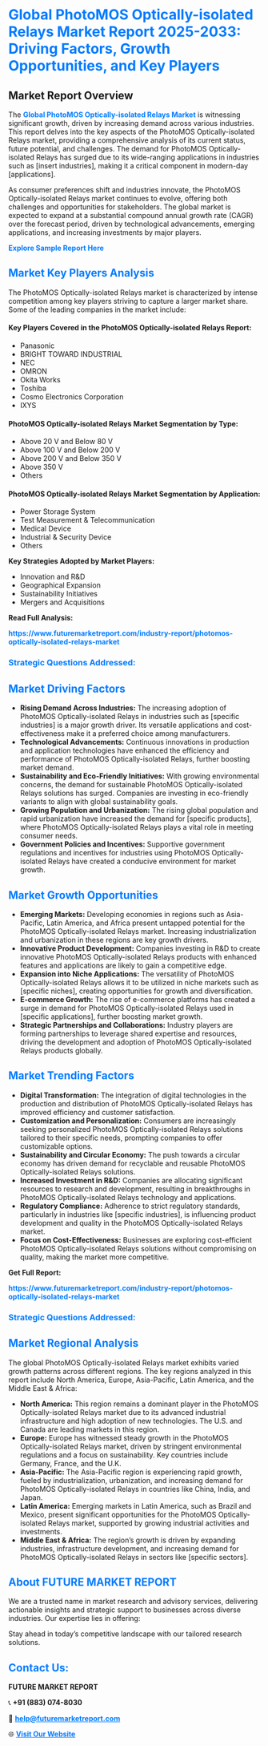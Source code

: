 <h1 style="color: #007BFF;">Global PhotoMOS Optically-isolated Relays Market Report 2025-2033: Driving Factors, Growth Opportunities, and Key Players</h1>

<section id="overview">
<h2>Market Report Overview</h2>
<p>The <a href="https://www.futuremarketreport.com/industry-report/photomos-optically-isolated-relays-market" style="color: #007BFF; text-decoration: none;"><strong>Global PhotoMOS Optically-isolated Relays Market</strong></a> is witnessing significant growth, driven by increasing demand across various industries. This report delves into the key aspects of the PhotoMOS Optically-isolated Relays market, providing a comprehensive analysis of its current status, future potential, and challenges. The demand for PhotoMOS Optically-isolated Relays has surged due to its wide-ranging applications in industries such as [insert industries], making it a critical component in modern-day [applications].</p>
<p>As consumer preferences shift and industries innovate, the PhotoMOS Optically-isolated Relays market continues to evolve, offering both challenges and opportunities for stakeholders. The global market is expected to expand at a substantial compound annual growth rate (CAGR) over the forecast period, driven by technological advancements, emerging applications, and increasing investments by major players.</p>
</section>

<section id="overview">
<p><a href="https://www.futuremarketreport.com/request-sample/reportId=81947" style="color: #007BFF; text-decoration: none;"><strong>Explore Sample Report Here</strong></a></p>
</section>

<section id="key-players">
<h2 style="color: #007BFF;">Market Key Players Analysis</h2>
<p>The PhotoMOS Optically-isolated Relays market is characterized by intense competition among key players striving to capture a larger market share. Some of the leading companies in the market include:</p>
<h4>Key Players Covered in the PhotoMOS Optically-isolated Relays Report:</h4>
<ul><li>Panasonic</li><li>BRIGHT TOWARD INDUSTRIAL</li><li>NEC</li><li>OMRON</li><li>Okita Works</li><li>Toshiba</li><li>Cosmo Electronics Corporation</li><li>IXYS</li></ul>
<h4>PhotoMOS Optically-isolated Relays Market Segmentation by Type:</h4>
<ul><li>Above 20 V and Below 80 V</li><li>Above 100 V and Below 200 V</li><li>Above 200 V and Below 350 V</li><li>Above 350 V</li><li>Others</li></ul>

<h4>PhotoMOS Optically-isolated Relays Market Segmentation by Application:</h4>
<ul><li>Power Storage System</li><li>Test Measurement &amp; Telecommunication</li><li>Medical Device</li><li>Industrial &amp; Security Device</li><li>Others</li></ul>
<p><strong>Key Strategies Adopted by Market Players:</strong></p>
<ul>
<li>Innovation and R&D</li>
<li>Geographical Expansion</li>
<li>Sustainability Initiatives</li>
<li>Mergers and Acquisitions</li>
</ul>
</section>

<section>
<p><strong>Read Full Analysis: </strong></p><a href="https://www.futuremarketreport.com/industry-report/photomos-optically-isolated-relays-market" style="color: #007BFF; text-decoration: none;"><strong>https://www.futuremarketreport.com/industry-report/photomos-optically-isolated-relays-market</strong></a>
<h3 style="color: #007BFF;">Strategic Questions Addressed:</h3>
</section>

<section id="driving-factors">
<h2 style="color: #007BFF;">Market Driving Factors</h2>
<ul>
<li><strong>Rising Demand Across Industries:</strong> The increasing adoption of PhotoMOS Optically-isolated Relays in industries such as [specific industries] is a major growth driver. Its versatile applications and cost-effectiveness make it a preferred choice among manufacturers.</li>
<li><strong>Technological Advancements:</strong> Continuous innovations in production and application technologies have enhanced the efficiency and performance of PhotoMOS Optically-isolated Relays, further boosting market demand.</li>
<li><strong>Sustainability and Eco-Friendly Initiatives:</strong> With growing environmental concerns, the demand for sustainable PhotoMOS Optically-isolated Relays solutions has surged. Companies are investing in eco-friendly variants to align with global sustainability goals.</li>
<li><strong>Growing Population and Urbanization:</strong> The rising global population and rapid urbanization have increased the demand for [specific products], where PhotoMOS Optically-isolated Relays plays a vital role in meeting consumer needs.</li>
<li><strong>Government Policies and Incentives:</strong> Supportive government regulations and incentives for industries using PhotoMOS Optically-isolated Relays have created a conducive environment for market growth.</li>
</ul>
</section>

<section id="growth-opportunities">
<h2 style="color: #007BFF;">Market Growth Opportunities</h2>
<ul>
<li><strong>Emerging Markets:</strong> Developing economies in regions such as Asia-Pacific, Latin America, and Africa present untapped potential for the PhotoMOS Optically-isolated Relays market. Increasing industrialization and urbanization in these regions are key growth drivers.</li>
<li><strong>Innovative Product Development:</strong> Companies investing in R&D to create innovative PhotoMOS Optically-isolated Relays products with enhanced features and applications are likely to gain a competitive edge.</li>
<li><strong>Expansion into Niche Applications:</strong> The versatility of PhotoMOS Optically-isolated Relays allows it to be utilized in niche markets such as [specific niches], creating opportunities for growth and diversification.</li>
<li><strong>E-commerce Growth:</strong> The rise of e-commerce platforms has created a surge in demand for PhotoMOS Optically-isolated Relays used in [specific applications], further boosting market growth.</li>
<li><strong>Strategic Partnerships and Collaborations:</strong> Industry players are forming partnerships to leverage shared expertise and resources, driving the development and adoption of PhotoMOS Optically-isolated Relays products globally.</li>
</ul>
</section>

<section id="trending-factors">
<h2 style="color: #007BFF;">Market Trending Factors</h2>
<ul>
<li><strong>Digital Transformation:</strong> The integration of digital technologies in the production and distribution of PhotoMOS Optically-isolated Relays has improved efficiency and customer satisfaction.</li>
<li><strong>Customization and Personalization:</strong> Consumers are increasingly seeking personalized PhotoMOS Optically-isolated Relays solutions tailored to their specific needs, prompting companies to offer customizable options.</li>
<li><strong>Sustainability and Circular Economy:</strong> The push towards a circular economy has driven demand for recyclable and reusable PhotoMOS Optically-isolated Relays solutions.</li>
<li><strong>Increased Investment in R&D:</strong> Companies are allocating significant resources to research and development, resulting in breakthroughs in PhotoMOS Optically-isolated Relays technology and applications.</li>
<li><strong>Regulatory Compliance:</strong> Adherence to strict regulatory standards, particularly in industries like [specific industries], is influencing product development and quality in the PhotoMOS Optically-isolated Relays market.</li>
<li><strong>Focus on Cost-Effectiveness:</strong> Businesses are exploring cost-efficient PhotoMOS Optically-isolated Relays solutions without compromising on quality, making the market more competitive.</li>
</ul>
</section>

<section>
<p><strong>Get Full Report: </strong></p><a href="https://www.futuremarketreport.com/industry-report/photomos-optically-isolated-relays-market" style="color: #007BFF; text-decoration: none;"><strong>https://www.futuremarketreport.com/industry-report/photomos-optically-isolated-relays-market</strong></a>
<h3 style="color: #007BFF;">Strategic Questions Addressed:</h3>
</section>


<section id="regional-analysis">
<h2 style="color: #007BFF;">Market Regional Analysis</h2>
<p>The global PhotoMOS Optically-isolated Relays market exhibits varied growth patterns across different regions. The key regions analyzed in this report include North America, Europe, Asia-Pacific, Latin America, and the Middle East & Africa:</p>
<ul>
<li><strong>North America:</strong> This region remains a dominant player in the PhotoMOS Optically-isolated Relays market due to its advanced industrial infrastructure and high adoption of new technologies. The U.S. and Canada are leading markets in this region.</li>
<li><strong>Europe:</strong> Europe has witnessed steady growth in the PhotoMOS Optically-isolated Relays market, driven by stringent environmental regulations and a focus on sustainability. Key countries include Germany, France, and the U.K.</li>
<li><strong>Asia-Pacific:</strong> The Asia-Pacific region is experiencing rapid growth, fueled by industrialization, urbanization, and increasing demand for PhotoMOS Optically-isolated Relays in countries like China, India, and Japan.</li>
<li><strong>Latin America:</strong> Emerging markets in Latin America, such as Brazil and Mexico, present significant opportunities for the PhotoMOS Optically-isolated Relays market, supported by growing industrial activities and investments.</li>
<li><strong>Middle East & Africa:</strong> The region’s growth is driven by expanding industries, infrastructure development, and increasing demand for PhotoMOS Optically-isolated Relays in sectors like [specific sectors].</li>
</ul>
</section>

<footer>
<h2 style="color: #007BFF;">About FUTURE MARKET REPORT</h2>
<p>We are a trusted name in market research and advisory services, delivering actionable insights and strategic support to businesses across diverse industries. Our expertise lies in offering:</p>

<p>Stay ahead in today’s competitive landscape with our tailored research solutions.</p>

<h2 style="color: #007BFF;">Contact Us:</h2>
<p><strong>FUTURE MARKET REPORT</strong></p>
<p>📞 <strong>+91 (883) 074-8030</strong></p>
<p>📧 <strong><a href="mailto:help@futuremarketreport.com" style="color: #007BFF;">help@futuremarketreport.com</a></strong></p>
<p>🌐 <strong><a href="https://www.futuremarketreport.com/" style="color: #007BFF;">Visit Our Website</a></strong></p>
</footer>